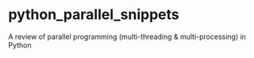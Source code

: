 # python_parallel_snippets
A review of parallel programming (multi-threading &amp; multi-processing) in Python
